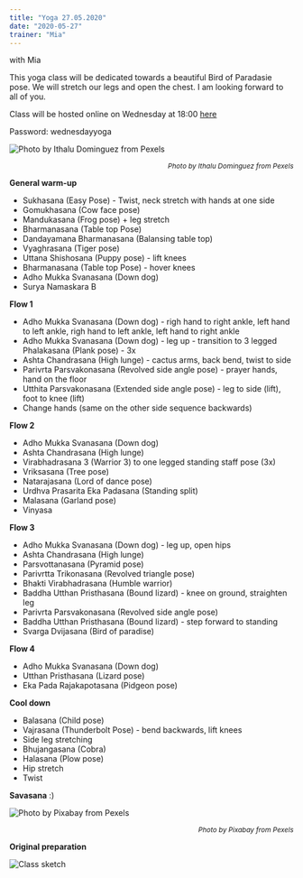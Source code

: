 ```yaml
---
title: "Yoga 27.05.2020"
date: "2020-05-27"
trainer: "Mia"
---
```


with Mia


This yoga class will be dedicated towards a beautiful Bird of Paradasie pose. We will stretch our legs and open the chest. I am looking forward to all of you.

Class will be hosted online on Wednesday at 18:00 [here](https://meet.jit.si/immerFitOnline)

Password: wednesdayyoga

![](https://i.imgur.com/ejceYD5.jpg "Photo by Ithalu Dominguez from Pexels")<p style="font-size: 12px; text-align: right">*Photo by Ithalu Dominguez from Pexels*</p>

**General warm-up**
- Sukhasana (Easy Pose) - Twist, neck stretch with hands at one side
- Gomukhasana (Cow face pose) 
- Mandukasana (Frog pose) + leg stretch
- Bharmanasana (Table top Pose)
- Dandayamana Bharmanasana (Balansing table top)
- Vyaghrasana (Tiger pose)
- Uttana Shishosana (Puppy pose) - lift knees
- Bharmanasana (Table top Pose) - hover knees
- Adho Mukka Svanasana (Down dog)
- Surya Namaskara B
  
**Flow 1**
- Adho Mukka Svanasana (Down dog) - righ hand to right ankle, left hand to left ankle, righ hand to left ankle,  left hand to right ankle
- Adho Mukka Svanasana (Down dog) - leg up - transition to 3 legged Phalakasana (Plank pose) - 3x
- Ashta Chandrasana (High lunge) - cactus arms, back bend, twist to side
- Parivrta Parsvakonasana (Revolved side angle pose) - prayer hands, hand on the floor
- Utthita Parsvakonasana (Extended side angle pose) - leg to side (lift), foot to knee (lift)
- Change hands (same on the other side sequence backwards)

**Flow 2**
- Adho Mukka Svanasana (Down dog)
- Ashta Chandrasana (High lunge) 
- Virabhadrasana 3 (Warrior 3) to one legged standing staff pose (3x)
- Vriksasana (Tree pose)
- Natarajasana (Lord of dance pose)
- Urdhva Prasarita Eka Padasana (Standing split)
- Malasana (Garland pose)
- Vinyasa

**Flow 3**
- Adho Mukka Svanasana (Down dog) - leg up, open hips
- Ashta Chandrasana (High lunge)
- Parsvottanasana (Pyramid pose)
- Parivrtta Trikonasana (Revolved triangle pose)
- Bhakti Virabhadrasana (Humble warrior)
- Baddha Utthan Pristhasana (Bound lizard) - knee on ground, straighten leg
- Parivrta Parsvakonasana (Revolved side angle pose)
- Baddha Utthan Pristhasana (Bound lizard) - step forward to standing
- Svarga Dvijasana (Bird of paradise)
  
**Flow 4**
- Adho Mukka Svanasana (Down dog)
- Utthan Pristhasana (Lizard pose)
- Eka Pada Rajakapotasana (Pidgeon pose)
  
**Cool down**
- Balasana (Child pose)
- Vajrasana (Thunderbolt Pose) - bend backwards, lift knees
- Side leg stretching
- Bhujangasana (Cobra)
- Halasana (Plow pose)
- Hip stretch
- Twist

**Savasana** :)

![](https://i.imgur.com/d5fL29X.jpg "Photo by Pixabay from Pexels")<p style="font-size: 12px; text-align: right">*Photo by Pixabay from Pexels*</p>

**Original preparation**

![Class sketch](https://i.imgur.com/4A7RR2F.jpg "How the class was prepared by Addania")